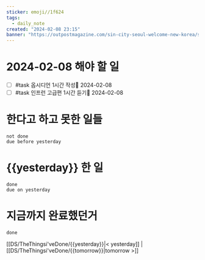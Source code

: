```yaml
---
sticker: emoji//1f624
tags:
  - daily_note
created: "2024-02-08 23:15"
banner: "https://outpostmagazine.com/sin-city-seoul-welcome-new-korea/seoul-skyline-photo/"
---
```


# 2024-02-08 해야 할 일

- [ ] #task 옵시디언 1시간 작성📅 2024-02-08
- [ ] #task 인프런 고급편 1시간 듣기📅 2024-02-08

# 한다고 하고 못한 일들
```tasks
not done
due before yesterday
```
# {{yesterday}} 한 일
```tasks
done
due on yesterday
```
# 지금까지 완료했던거 
```tasks
done
```
[[DS/TheThingsi'veDone/{{yesterday}}|< yesterday]] | [[DS/TheThingsi'veDone/{{tomorrow}}|tomorrow >]]